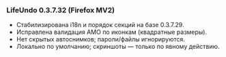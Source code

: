 ### LifeUndo 0.3.7.32 (Firefox MV2)

- Стабилизирована i18n и порядок секций на базе 0.3.7.29.
- Исправлена валидация AMO по иконкам (квадратные размеры).
- Нет скрытых автоснимков; пароли/файлы игнорируются.
- Локально по умолчанию; скриншоты — только по явному действию.
